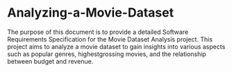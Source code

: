# Analyzing-a-Movie-Dataset
The purpose of this document is to provide a detailed Software Requirements Specification for the Movie Dataset Analysis project. This project aims to analyze a movie dataset to gain insights into various aspects such as popular genres, highestgrossing movies, and the relationship between budget and revenue. 
